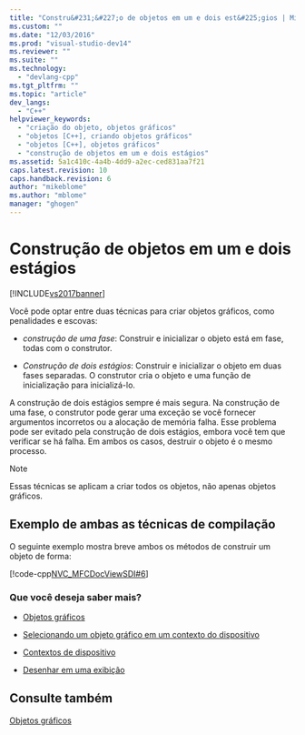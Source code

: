 ```yaml
---
title: "Constru&#231;&#227;o de objetos em um e dois est&#225;gios | Microsoft Docs"
ms.custom: ""
ms.date: "12/03/2016"
ms.prod: "visual-studio-dev14"
ms.reviewer: ""
ms.suite: ""
ms.technology: 
  - "devlang-cpp"
ms.tgt_pltfrm: ""
ms.topic: "article"
dev_langs: 
  - "C++"
helpviewer_keywords: 
  - "criação do objeto, objetos gráficos"
  - "objetos [C++], criando objetos gráficos"
  - "objetos [C++], objetos gráficos"
  - "construção de objetos em um e dois estágios"
ms.assetid: 5a1c410c-4a4b-4dd9-a2ec-ced831aa7f21
caps.latest.revision: 10
caps.handback.revision: 6
author: "mikeblome"
ms.author: "mblome"
manager: "ghogen"
---
```

# Constru&#231;&#227;o de objetos em um e dois est&#225;gios
[!INCLUDE[vs2017banner](../assembler/inline/includes/vs2017banner.md)]

Você pode optar entre duas técnicas para criar objetos gráficos, como penalidades e escovas:  
  
-   *construção de uma fase*: Construir e inicializar o objeto está em fase, todas com o construtor.  
  
-   *Construção de dois estágios*: Construir e inicializar o objeto em duas fases separadas.  O construtor cria o objeto e uma função de inicialização para inicializá\-lo.  
  
 A construção de dois estágios sempre é mais segura.  Na construção de uma fase, o construtor pode gerar uma exceção se você fornecer argumentos incorretos ou a alocação de memória falha.  Esse problema pode ser evitado pela construção de dois estágios, embora você tem que verificar se há falha.  Em ambos os casos, destruir o objeto é o mesmo processo.  
  
> [!NOTE]
>  Essas técnicas se aplicam a criar todos os objetos, não apenas objetos gráficos.  
  
## Exemplo de ambas as técnicas de compilação  
 O seguinte exemplo mostra breve ambos os métodos de construir um objeto de forma:  
  
 [!code-cpp[NVC_MFCDocViewSDI#6](../mfc/codesnippet/CPP/one-stage-and-two-stage-construction-of-objects_1.cpp)]  
  
### Que você deseja saber mais?  
  
-   [Objetos gráficos](../mfc/graphic-objects.md)  
  
-   [Selecionando um objeto gráfico em um contexto do dispositivo](../mfc/selecting-a-graphic-object-into-a-device-context.md)  
  
-   [Contextos de dispositivo](../Topic/Device%20Contexts.md)  
  
-   [Desenhar em uma exibição](../mfc/drawing-in-a-view.md)  
  
## Consulte também  
 [Objetos gráficos](../mfc/graphic-objects.md)